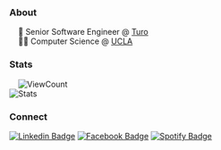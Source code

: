 ### About
&nbsp;&nbsp;&nbsp;&nbsp;🚙 Senior Software Engineer @ [Turo](https://www.turo.com) <br/>
&nbsp;&nbsp;&nbsp;&nbsp;👨‍💻 Computer Science @ [UCLA](https://www.ucla.edu)
  
### Stats
&nbsp;&nbsp;&nbsp;&nbsp;![ViewCount](https://views.whatilearened.today/views/github/nwtsai/Thomas-George-T.svg?cache=remove) <br/>
![Stats](https://github-readme-stats.vercel.app/api?username=nwtsai&count_private=true&show_icons=true&hide=prs,issues,contribs&hide_title=true&hide_border=true&hide_rank=true)

### Connect
[![Linkedin Badge](https://img.shields.io/badge/-LinkedIn-blue?style=flat-square&logo=Linkedin&logoColor=white&link=https://www.linkedin.com/in/nwtsai/)](https://www.linkedin.com/in/nwtsai)
[![Facebook  Badge](https://img.shields.io/badge/Facebook-%231877F2.svg?&style=flat-square&logo=facebook&logoColor=white)](https://facebook.com/nathanwtsai)
[![Spotify Badge](https://img.shields.io/badge/Spotify-%231ED760.svg?&style=flat-square&logo=spotify&logoColor=white)](https://open.spotify.com/user/1215527424?si=SnJMSWgcRu6sxHttvSj5wQ)
